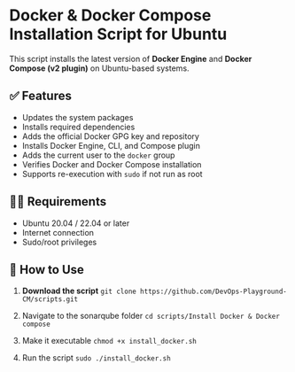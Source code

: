 # Docker & Docker Compose Installation Script for Ubuntu

This script installs the latest version of **Docker Engine** and **Docker Compose (v2 plugin)** on Ubuntu-based systems.

## ✅ Features

- Updates the system packages
- Installs required dependencies
- Adds the official Docker GPG key and repository
- Installs Docker Engine, CLI, and Compose plugin
- Adds the current user to the `docker` group
- Verifies Docker and Docker Compose installation
- Supports re-execution with `sudo` if not run as root

## 🧑‍💻 Requirements

- Ubuntu 20.04 / 22.04 or later
- Internet connection
- Sudo/root privileges

## 🚀 How to Use

1. **Download the script** ```git clone https://github.com/DevOps-Playground-CM/scripts.git```
   
2. Navigate to the sonarqube folder ```cd scripts/Install Docker & Docker compose```
   
3. Make it executable ```chmod +x install_docker.sh```
   
4. Run the script ```sudo ./install_docker.sh```